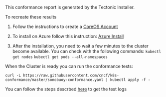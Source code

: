 This conformance report is generated by the Tectonic Installer.

To recreate these results

1. Follow the instructions to create a [CoreOS Account](https://coreos.com/tectonic/docs/latest/account/index.html)
2. To install on Azure follow this instruction: [Azure Install](https://coreos.com/tectonic/docs/latest/install/azure/azure-terraform.html)

3. After the installation, you need to wait a few minutes to the cluster become available. You can check with the following commands:
  `kubectl get nodes`
  `kubectl get pods --all-namespaces`

  When the Cluster is ready you can run the conformance tests:

  `curl -L https://raw.githubusercontent.com/cncf/k8s-conformance/master/sonobuoy-conformance.yaml | kubectl apply -f -`

  You can follow the steps descrbed [here](https://github.com/cncf/k8s-conformance/blob/master/instructions.md) to get the test logs

